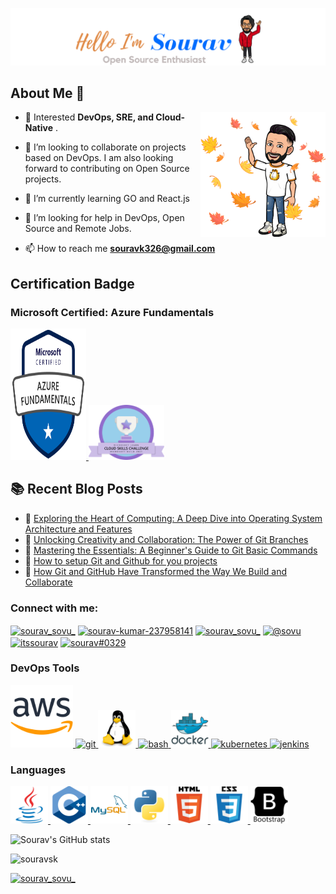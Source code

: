 
![name](image/name.png)
## About Me :wave:
<a href="https://twitter.com/sourav_sovu_" target="_blank"><img src="image/avtar.png" align="right"></a>

- 🌱 Interested **DevOps, SRE, and Cloud-Native** .

- 🌱 I’m looking to collaborate on projects based on DevOps. I am also looking forward to contributing on Open Source projects.

- 🌱 I’m currently learning GO and React.js

- 🌱 I’m looking for help in DevOps, Open Source and Remote Jobs.

- 📫 How to reach me **souravk326@gmail.com**

##  Certification Badge
### Microsoft Certified: Azure Fundamentals

<p float="left">
  <a href="https://www.credly.com/badges/d60b63e6-571c-48ef-996e-d80f93d4cf6d/public_url" target="blank">
     <img src="image/AZ-900.png" alt="AZ-900" height="210" width="24%"/>
 </a>
 <img src="image/unnamed.png" alt="azure-cloud" width="24%"/>
</p>

## :books: Recent Blog Posts
<!-- BLOGPOSTS:START -->
 - 🚀 [Exploring the Heart of Computing: A Deep Dive into Operating System Architecture and Features](https://souravk.hashnode.dev/os)
 - 💯 [Unlocking Creativity and Collaboration: The Power of Git Branches](https://souravk.hashnode.dev/git-branch)
 - 🚀 [Mastering the Essentials: A Beginner&#39;s Guide to Git Basic Commands](https://souravk.hashnode.dev/git-commands)
 - 🚀 [How to setup Git and Github for you projects](https://souravk.hashnode.dev/setup-gitgithub)
 - 🌮 [How Git and GitHub Have Transformed the Way We Build and Collaborate](https://souravk.hashnode.dev/what-is-gitgithub)<!-- BLOGPOSTS:END -->

<h3 align="left">Connect with me:</h3>
<p align="left">
<a href="https://twitter.com/sourav_sovu_" target="blank"><img align="center" src="https://raw.githubusercontent.com/rahuldkjain/github-profile-readme-generator/master/src/images/icons/Social/twitter.svg" alt="sourav_sovu_" height="30" width="30" /></a>
<a href="https://linkedin.com/in/sourav-kumar-237958141" target="blank"><img align="center" src="https://raw.githubusercontent.com/rahuldkjain/github-profile-readme-generator/master/src/images/icons/Social/linked-in-alt.svg" alt="sourav-kumar-237958141" height="30" width="30" /></a>
<a href="https://instagram.com/sourav_sovu_" target="blank"><img align="center" src="https://raw.githubusercontent.com/rahuldkjain/github-profile-readme-generator/master/src/images/icons/Social/instagram.svg" alt="sourav_sovu_" height="30" width="30" /></a>
<a href="https://hashnode.com/@sovu" target="blank"><img align="center" src="https://raw.githubusercontent.com/rahuldkjain/github-profile-readme-generator/master/src/images/icons/Social/hashnode.svg" alt="@sovu" height="30" width="30" /></a>
<a href="https://www.leetcode.com/itssourav" target="blank"><img align="center" src="https://raw.githubusercontent.com/rahuldkjain/github-profile-readme-generator/master/src/images/icons/Social/leet-code.svg" alt="itssourav" height="30" width="30" /></a>
<a href="https://discord.gg/sourav#0329" target="blank"><img align="center" src="https://raw.githubusercontent.com/rahuldkjain/github-profile-readme-generator/master/src/images/icons/Social/discord.svg" alt="sourav#0329" height="30" width="30" /></a>
</p>

<h3 align="left">DevOps Tools</h3>

<p align="left"> <a href="https://aws.amazon.com" target="_blank" rel="noreferrer"> <img src="https://raw.githubusercontent.com/devicons/devicon/master/icons/amazonwebservices/amazonwebservices-original-wordmark.svg" alt="aws" width="100" height="100"/> </a> <a href="https://git-scm.com/" target="_blank" rel="noreferrer"> <img src="https://www.vectorlogo.zone/logos/git-scm/git-scm-icon.svg" alt="git" width="60" height="60"/> </a>  <a href="https://www.linux.org/" target="_blank" rel="noreferrer"> <img src="https://raw.githubusercontent.com/devicons/devicon/master/icons/linux/linux-original.svg" alt="linux" width="60" height="60"/> </a>  <a href="https://www.gnu.org/software/bash/" target="_blank" rel="noreferrer"><img src="https://www.vectorlogo.zone/logos/gnu_bash/gnu_bash-icon.svg" alt="bash" width="60" height="60"/> </a> <a href="https://www.docker.com/" target="_blank" rel="noreferrer"> <img src="https://raw.githubusercontent.com/devicons/devicon/master/icons/docker/docker-original-wordmark.svg" alt="docker" width="60" height="60"/> </a>  <a href="https://kubernetes.io" target="_blank" rel="noreferrer"> <img src="https://www.vectorlogo.zone/logos/kubernetes/kubernetes-icon.svg" alt="kubernetes" width="60" height="60"/> </a>  <a href="https://www.jenkins.io" target="_blank" rel="noreferrer"> <img src="https://www.vectorlogo.zone/logos/jenkins/jenkins-icon.svg" alt="jenkins" width="60" height="60"/> </a>

<h3 align="left">Languages</h3>

 <a href="https://www.java.com" target="_blank" rel="noreferrer"> <img src="https://raw.githubusercontent.com/devicons/devicon/master/icons/java/java-original.svg" alt="java" width="60" height="60"/> </a>   <a href="https://www.w3schools.com/cpp/" target="_blank" rel="noreferrer"> <img src="https://raw.githubusercontent.com/devicons/devicon/master/icons/cplusplus/cplusplus-original.svg" alt="cplusplus" width="60" height="60"/> </a>  <a href="https://www.mysql.com/" target="_blank" rel="noreferrer"> <img src="https://raw.githubusercontent.com/devicons/devicon/master/icons/mysql/mysql-original-wordmark.svg" alt="mysql" width="60" height="60"/> </a>  <a href="https://www.python.org" target="_blank" rel="noreferrer"> <img src="https://raw.githubusercontent.com/devicons/devicon/master/icons/python/python-original.svg" alt="python" width="60" height="60"/> </a>  <a href="https://www.w3.org/html/" target="_blank" rel="noreferrer"> <img src="https://raw.githubusercontent.com/devicons/devicon/master/icons/html5/html5-original-wordmark.svg" alt="html5" width="60" height="60"/> </a>  <a href="https://www.w3schools.com/css/" target="_blank" rel="noreferrer"> <img src="https://raw.githubusercontent.com/devicons/devicon/master/icons/css3/css3-original-wordmark.svg" alt="css3" width="60" height="60"/> </a>  <a href="https://getbootstrap.com" target="_blank" rel="noreferrer"> <img src="https://raw.githubusercontent.com/devicons/devicon/master/icons/bootstrap/bootstrap-plain-wordmark.svg" alt="bootstrap" width="60" height="60"/> </a> 

![Sourav's GitHub stats](https://github-readme-stats.vercel.app/api?username=souravsk&show_icons=true&theme=radical)
  
<p align="left"> <img src="https://komarev.com/ghpvc/?username=souravsk&label=Profile%20views&color=0e75b6&style=flat" alt="souravsk" /> </p>
  <p align="left"> <a href="https://twitter.com/sourav_sovu_" target="blank"><img src="https://img.shields.io/twitter/follow/sourav_sovu_?logo=twitter&style=for-the-badge" alt="sourav_sovu_" /></a> </p>  
  
<!--


<h3 align="left">Other Software</h3>

<a href="https://www.adobe.com/in/products/illustrator.html" target="_blank" rel="noreferrer"> <img src="https://www.vectorlogo.zone/logos/adobe_illustrator/adobe_illustrator-icon.svg" alt="illustrator" width="60" height="60"/> </a>  <a href="https://www.photoshop.com/en" target="_blank" rel="noreferrer"> <img src="https://raw.githubusercontent.com/devicons/devicon/master/icons/photoshop/photoshop-line.svg" alt="photoshop" width="60" height="60"/> </a>  <a href="https://www.adobe.com/products/xd.html" target="_blank" rel="noreferrer"> <img src="https://cdn.worldvectorlogo.com/logos/adobe-xd.svg" alt="xd" width="60" height="60"/> </a> </p>
  

<p><img align="left" src="https://github-readme-stats.vercel.app/api/top-langs?username=souravsk&show_icons=true&locale=en&layout=compact" alt="souravsk" /></p>

<p>&nbsp;<img align="center" src="https://github-readme-stats.vercel.app/api?username=souravsk&show_icons=true&locale=en" alt="souravsk" /></p>

<p align="left"> <img src="https://komarev.com/ghpvc/?username=souravsk&label=Profile%20views&color=0e75b6&style=flat" alt="souravsk" /> </p>

<p align="left"> <a href="https://github.com/ryo-ma/github-profile-trophy"><img src="https://github-profile-trophy.vercel.app/?username=souravsk" alt="souravsk" /></a> </p>
 --!>


